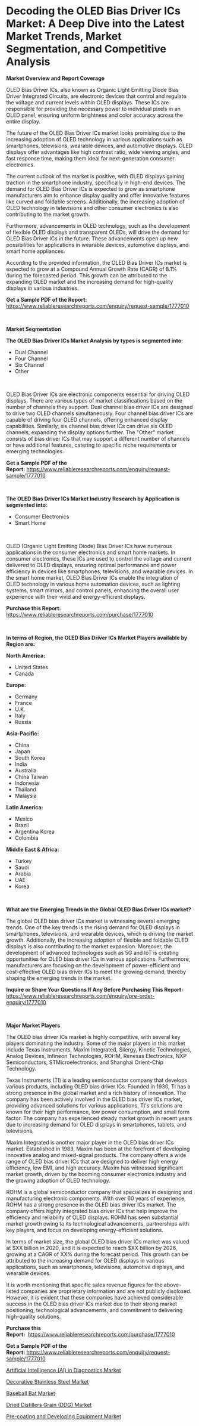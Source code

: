 <p><h1>Decoding the OLED Bias Driver ICs Market: A Deep Dive into the Latest Market Trends, Market Segmentation, and Competitive Analysis</h1></p><p><strong>Market Overview and Report Coverage</strong></p>
<p><p>OLED Bias Driver ICs, also known as Organic Light Emitting Diode Bias Driver Integrated Circuits, are electronic devices that control and regulate the voltage and current levels within OLED displays. These ICs are responsible for providing the necessary power to individual pixels in an OLED panel, ensuring uniform brightness and color accuracy across the entire display.</p><p>The future of the OLED Bias Driver ICs market looks promising due to the increasing adoption of OLED technology in various applications such as smartphones, televisions, wearable devices, and automotive displays. OLED displays offer advantages like high contrast ratio, wide viewing angles, and fast response time, making them ideal for next-generation consumer electronics.</p><p>The current outlook of the market is positive, with OLED displays gaining traction in the smartphone industry, specifically in high-end devices. The demand for OLED Bias Driver ICs is expected to grow as smartphone manufacturers aim to enhance display quality and offer innovative features like curved and foldable screens. Additionally, the increasing adoption of OLED technology in televisions and other consumer electronics is also contributing to the market growth.</p><p>Furthermore, advancements in OLED technology, such as the development of flexible OLED displays and transparent OLEDs, will drive the demand for OLED Bias Driver ICs in the future. These advancements open up new possibilities for applications in wearable devices, automotive displays, and smart home appliances.</p><p>According to the provided information, the OLED Bias Driver ICs market is expected to grow at a Compound Annual Growth Rate (CAGR) of 8.1% during the forecasted period. This growth can be attributed to the expanding OLED market and the increasing demand for high-quality displays in various industries.</p></p>
<p><strong>Get a Sample PDF of the Report:</strong> <a href="https://www.reliableresearchreports.com/enquiry/request-sample/1777010">https://www.reliableresearchreports.com/enquiry/request-sample/1777010</a></p>
<p>&nbsp;</p>
<p><strong>Market Segmentation</strong></p>
<p><strong>The OLED Bias Driver ICs Market Analysis by types is segmented into:</strong></p>
<p><ul><li>Dual Channel</li><li>Four Channel</li><li>Six Channel</li><li>Other</li></ul></p>
<p>&nbsp;</p>
<p><p>OLED Bias Driver ICs are electronic components essential for driving OLED displays. There are various types of market classifications based on the number of channels they support. Dual channel bias driver ICs are designed to drive two OLED channels simultaneously. Four channel bias driver ICs are capable of driving four OLED channels, offering enhanced display capabilities. Similarly, six channel bias driver ICs can drive six OLED channels, expanding the display options further. The "Other" market consists of bias driver ICs that may support a different number of channels or have additional features, catering to specific niche requirements or emerging technologies.</p></p>
<p><strong>Get a Sample PDF of the Report:</strong>&nbsp;<a href="https://www.reliableresearchreports.com/enquiry/request-sample/1777010">https://www.reliableresearchreports.com/enquiry/request-sample/1777010</a></p>
<p>&nbsp;</p>
<p><strong>The OLED Bias Driver ICs Market Industry Research by Application is segmented into:</strong></p>
<p><ul><li>Consumer Electronics</li><li>Smart Home</li></ul></p>
<p>&nbsp;</p>
<p><p>OLED (Organic Light Emitting Diode) Bias Driver ICs have numerous applications in the consumer electronics and smart home markets. In consumer electronics, these ICs are used to control the voltage and current delivered to OLED displays, ensuring optimal performance and power efficiency in devices like smartphones, televisions, and wearable devices. In the smart home market, OLED Bias Driver ICs enable the integration of OLED technology in various home automation devices, such as lighting systems, smart mirrors, and control panels, enhancing the overall user experience with their vivid and energy-efficient displays.</p></p>
<p><strong>Purchase this Report:</strong>&nbsp; <a href="https://www.reliableresearchreports.com/purchase/1777010">https://www.reliableresearchreports.com/purchase/1777010</a></p>
<p>&nbsp;</p>
<p><strong>In terms of Region, the OLED Bias Driver ICs Market Players available by Region are:</strong></p>
<p>
    <p> <strong> North America: </strong>
        <ul>
            <li>United States</li>
            <li>Canada</li>
        </ul>
        </p> 
    <p> <strong> Europe: </strong>
        <ul>
            <li>Germany</li>
            <li>France</li>
            <li>U.K.</li>
            <li>Italy</li>
            <li>Russia</li>
        </ul>
        </p> 
    <p> <strong> Asia-Pacific: </strong>
        <ul>
            <li>China</li>
            <li>Japan</li>
            <li>South Korea</li>
            <li>India</li>
            <li>Australia</li>
            <li>China Taiwan</li>
            <li>Indonesia</li>
            <li>Thailand</li>
            <li>Malaysia</li>
        </ul>
        </p> 
    <p> <strong> Latin America: </strong>
        <ul>
            <li>Mexico</li>
            <li>Brazil</li>
            <li>Argentina Korea</li>
            <li>Colombia</li>
        </ul>
        </p> 
    <p> <strong> Middle East & Africa: </strong>
        <ul>
            <li>Turkey</li>
            <li>Saudi</li>
            <li>Arabia</li>
            <li>UAE</li>
            <li>Korea</li>
        </ul>
    </p>
    </p>
<p>&nbsp;</p>
<p><strong>What are the Emerging Trends in the Global OLED Bias Driver ICs market?</strong></p>
<p><p>The global OLED bias driver ICs market is witnessing several emerging trends. One of the key trends is the rising demand for OLED displays in smartphones, televisions, and wearable devices, which is driving the market growth. Additionally, the increasing adoption of flexible and foldable OLED displays is also contributing to the market expansion. Moreover, the development of advanced technologies such as 5G and IoT is creating opportunities for OLED bias driver ICs in various applications. Furthermore, manufacturers are focusing on the development of power-efficient and cost-effective OLED bias driver ICs to meet the growing demand, thereby shaping the emerging trends in the market.</p></p>
<p><strong>Inquire or Share Your Questions If Any Before Purchasing This Report</strong>- <a href="https://www.reliableresearchreports.com/enquiry/pre-order-enquiry/1777010">https://www.reliableresearchreports.com/enquiry/pre-order-enquiry/1777010</a></p>
<p>&nbsp;</p>
<p><strong>Major Market Players</strong></p>
<p><p>The OLED bias driver ICs market is highly competitive, with several key players dominating the industry. Some of the major players in this market include Texas Instruments, Maxim Integrated, Silergy, Kinetic Technologies, Analog Devices, Infineon Technologies, ROHM, Renesas Electronics, NXP Semiconductors, STMicroelectronics, and Shanghai Orient-Chip Technology.</p><p>Texas Instruments (TI) is a leading semiconductor company that develops various products, including OLED bias driver ICs. Founded in 1930, TI has a strong presence in the global market and a rich history of innovation. The company has been actively involved in the OLED bias driver ICs market, providing advanced solutions for various applications. TI's solutions are known for their high performance, low power consumption, and small form factor. The company has experienced steady market growth in recent years due to increasing demand for OLED displays in smartphones, tablets, and televisions.</p><p>Maxim Integrated is another major player in the OLED bias driver ICs market. Established in 1983, Maxim has been at the forefront of developing innovative analog and mixed-signal products. The company offers a wide range of OLED bias driver ICs that are designed to deliver high energy efficiency, low EMI, and high accuracy. Maxim has witnessed significant market growth, driven by the booming consumer electronics industry and the growing adoption of OLED technology.</p><p>ROHM is a global semiconductor company that specializes in designing and manufacturing electronic components. With over 60 years of experience, ROHM has a strong presence in the OLED bias driver ICs market. The company offers highly integrated bias driver ICs that help improve the efficiency and reliability of OLED displays. ROHM has seen substantial market growth owing to its technological advancements, partnerships with key players, and focus on developing energy-efficient solutions.</p><p>In terms of market size, the global OLED bias driver ICs market was valued at $XX billion in 2020, and it is expected to reach $XX billion by 2026, growing at a CAGR of XX% during the forecast period. This growth can be attributed to the increasing demand for OLED displays in various applications, such as smartphones, televisions, automotive displays, and wearable devices.</p><p>It is worth mentioning that specific sales revenue figures for the above-listed companies are proprietary information and are not publicly disclosed. However, it is evident that these companies have achieved considerable success in the OLED bias driver ICs market due to their strong market positioning, technological advancements, and commitment to delivering high-quality solutions.</p></p>
<p><strong>Purchase this Report:</strong>&nbsp;&nbsp;<a href="https://www.reliableresearchreports.com/purchase/1777010">https://www.reliableresearchreports.com/purchase/1777010</a></p>
<p></p>
<p><strong>Get a Sample PDF of the Report:</strong>&nbsp;<a href="https://www.reliableresearchreports.com/enquiry/request-sample/1777010">https://www.reliableresearchreports.com/enquiry/request-sample/1777010</a></p>
<p><p><a href="https://github.com/ambrozg/Market-Research-Report-List-1/blob/main/artificial-intelligence-ai-in-diagnostics-market.md">Artificial Intelligence (AI) in Diagnostics Market</a></p><p><a href="https://medium.com/@emerylittle2023/decorative-stainless-steel-market-insight-market-trends-growth-forecasted-from-2023-to-2030-f2985b165691">Decorative Stainless Steel Market</a></p><p><a href="https://medium.com/@joshuahintz2023/baseball-bat-market-size-reveals-the-best-marketing-channels-in-global-industry-4c512a7edff4">Baseball Bat Market</a></p><p><a href="https://www.linkedin.com/pulse/dried-distillers-grain-ddg-market-challenges-opportunities/">Dried Distillers Grain (DDG) Market</a></p><p><a href="https://www.linkedin.com/pulse/pre-coating-developing-equipment-market-insights-players/">Pre-coating and Developing Equipment Market</a></p></p>